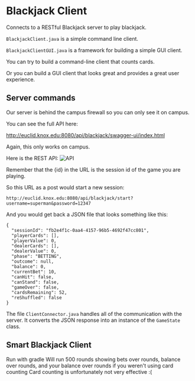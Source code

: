 # Blackjack Client

Connects to a RESTful Blackjack server to play blackjack.

`BlackjackClient.java` is a simple command line client.

`BlackjackClientGUI.java` is a framework for building a simple GUI client.

You can try to build a command-line client that counts cards.

Or you can build a GUI client that looks great and provides a great user experience.

## Server commands
Our server is behind the campus firewall so you can only see it on campus.

You can see the full API here:

http://euclid.knox.edu:8080/api/blackjack/swagger-ui/index.html

Again, this only works on campus.

Here is the REST API:
![API](.github/images/blackjack-api.png)

Remember that the {id} in the URL is the session id of the game you are playing.

So this URL as a post would start a new session:

```
http://euclid.knox.edu:8080/api/blackjack/start?username=superman&password=12347
```

And you would get back a JSON file that looks something like this:
```
{
  "sessionId": "fb2e4f1c-0aa4-4157-96b5-4692f47cc801",
  "playerCards": [],
  "playerValue": 0,
  "dealerCards": [],
  "dealerValue": 0,
  "phase": "BETTING",
  "outcome": null,
  "balance": 0,
  "currentBet": 10,
  "canHit": false,
  "canStand": false,
  "gameOver": false,
  "cardsRemaining": 52,
  "reShuffled": false
}
```

The file `ClientConnector.java` handles all of the
communication with the server. It converts the JSON
response into an instance of the `GameState` class.


## Smart Blackjack Client

Run with gradle 
Will run 500 rounds showing bets over rounds, balance over rounds, and your balance over rounds if you weren't using card counting
Card counting is unfortunately not very effective :(